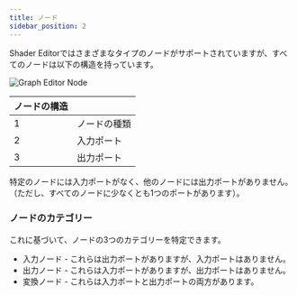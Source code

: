 ```yaml
---
title: ノード
sidebar_position: 2
---
```


Shader Editorではさまざまなタイプのノードがサポートされていますが、すべてのノードは以下の構造を持っています。

![Graph Editor Node](/img/shader-editor/graph-editor-node.png)

| ノードの構造 | |
|---|---|
| 1 | ノードの種類 |
| 2 | 入力ポート |
| 3 | 出力ポート |

特定のノードには入力ポートがなく、他のノードには出力ポートがありません。（ただし、すべてのノードに少なくとも1つのポートがあります）。

### ノードのカテゴリー

これに基づいて、ノードの3つのカテゴリーを特定できます。

- 入力ノード - これらは出力ポートがありますが、入力ポートはありません。
- 出力ノード - これらは入力ポートがありますが、出力ポートはありません。
- 変換ノード - これらは入力ポートと出力ポートの両方があります。
